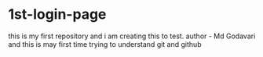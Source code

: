# 1st-login-page
this is my first repository and i am creating this to test.
author - Md Godavari
and this is may first time trying to understand git and github
